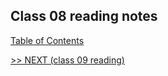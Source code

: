 ## Class 08 reading notes

[Table of Contents](https://wondwosentsige.github.io/code-201-reading-notes/Home)


























[>> NEXT (class 09 reading)](https://wondwosentsige.github.io/code-201-reading-notes/class-09)


